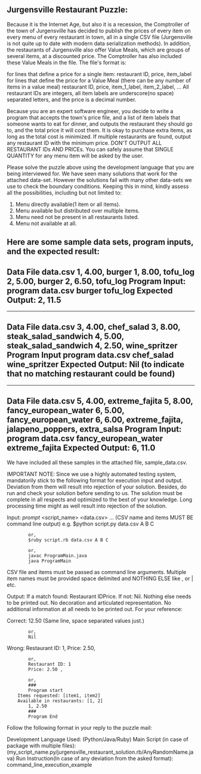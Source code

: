 Jurgensville Restaurant Puzzle:
--------------------------------
Because it is the Internet Age, but also it is a recession, the Comptroller of the town of Jurgensville has decided to publish the prices of every item on every menu of every restaurant in town, all in a single CSV file (Jurgensville is not quite up to date with modern data serialization methods). In addition, the restaurants of Jurgensville also offer Value Meals, which are groups of several items, at a discounted price. The Comptroller has also included these Value Meals in the file. The file's format is:
 
for lines that define a price for a single item:
            restaurant ID, price, item_label
for lines that define the price for a Value Meal (there can be any number of items in a value meal)
            restaurant ID, price, item_1_label, item_2_label, ...
 All restaurant IDs are integers, all item labels are underscore(no space) separated letters, and the price is a decimal number.
 
Because you are an expert software engineer, you decide to write a program that accepts the town's price file, and a list of item labels that someone wants to eat for dinner, and outputs the restaurant they should go to, and the total price it will cost them.  It is okay to purchase extra items, as long as the total cost is minimized. If multiple restaurants are found, output any restaurant ID with the minimum price. DON'T OUTPUT ALL RESTAURANT IDs AND PRICEs. You can safely assume that SINGLE QUANTITY for any menu item will be asked by the user.
 
Please solve the puzzle above using the development language that you are being interviewed for.
We have seen many solutions that work for the attached data-set. However the solutions fail with many other data-sets we use to check the boundary conditions. Keeping this in mind, kindly assess all the possibilities, including but not limited to:
 
1. Menu directly available(1 item or all items).
2. Menu available but distributed over multiple items.
3. Menu need not be present in all restaurants listed.
4. Menu not available at all.
 
Here are some sample data sets, program inputs, and the expected result:
----------------------------
Data File data.csv
1, 4.00, burger
1, 8.00, tofu_log
2, 5.00, burger
2, 6.50, tofu_log
Program Input:
            program data.csv burger tofu_log
Expected Output:
            2, 11.5
----------------------------
----------------------------
Data File data.csv
3, 4.00, chef_salad
3, 8.00, steak_salad_sandwich
4, 5.00, steak_salad_sandwich
4, 2.50, wine_spritzer
Program Input
            program data.csv chef_salad wine_spritzer
Expected Output:
            Nil (to indicate that no matching restaurant could be found)
----------------------------
----------------------------
Data File data.csv
5, 4.00, extreme_fajita
5, 8.00, fancy_european_water
6, 5.00, fancy_european_water
6, 6.00, extreme_fajita, jalapeno_poppers, extra_salsa
Program Input:
            program data.csv fancy_european_water extreme_fajita
Expected Output:
            6, 11.0
----------------------------
We have included all these samples in the attached file, sample_data.csv.
 
 
IMPORTANT NOTE: Since we use a highly automated testing system, mandatorily stick to the following format for execution input and output. Deviation from them will result into rejection of your solution. Besides, do run and check your solution before sending to us. The solution must be complete in all respects and optimized to the best of your knowledge. Long processing time might as well result into rejection of the solution.
 
Input: $prompt$<executable> <script_name> <data.csv> <item1> <item2> ... (CSV name and items MUST BE command line output)
            e.g.
            $python script.py data.csv A B C
 
            or,
            $ruby script.rb data.csv A B C
 
            or,
            javac ProgramMain.java
            java ProgramMain
CSV file and items must be passed as command line arguments. Multiple item names must be provided space delimited and NOTHING ELSE like , or | etc.
 
Output: If a match found: Restaurant ID<space>Price. If not: Nil. Nothing else needs to be printed out. No decoration and articulated representation. No additional information at all needs to be printed out. For your reference:
 
Correct:
            1<space>2.50 (Same line, space separated values just.)
 
            or,
            Nil
Wrong:
            Restaurant ID: 1, Price: 2.50,
 
            or,
            Restaurant ID: 1
            Price: 2.50 ,
 
            or,
            ###
            Program start
        Items requested: [item1, item2]
        Available in restaurants: [1, 2]
            1, 2.50
            ###
            Program End
           
Follow the following format in your reply to the puzzle mail:
 
Development Language Used: (Python/Java/Ruby)
Main Script (in case of package with multiple files): (my_script_name.py/jurgensville_restaurant_solution.rb/AnyRandomName.java)
Run Instruction(In case of any deviation from the asked format): command_line_execution_example